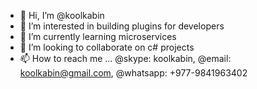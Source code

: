 - 👋 Hi, I’m @koolkabin
- 👀 I’m interested in building plugins for developers
- 🌱 I’m currently learning microservices
- 💞️ I’m looking to collaborate on c# projects
- 📫 How to reach me ... @skype: koolkabin, @email: koolkabin@gmail.com, @whatsapp: +977-9841963402

<!---
koolkabin/koolkabin is a ✨ special ✨ repository because its `README.md` (this file) appears on your GitHub profile.
You can click the Preview link to take a look at your changes.
--->
